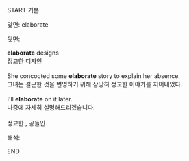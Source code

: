 START
기본

앞면:
elaborate


뒷면:
<div><b>elaborate</b> designs </div><div>정교한 디자인</div><div><br></div><div><div>She concocted some <strong>elaborate</strong> story to explain her absence. </div><div><div>그녀는 결근한 것을 변명하기 위해 상당히 정교한 이야기를 지어내었다.</div></div></div><div><br></div><div><div>I'll <strong>elaborate</strong> on it later.<br></div><div><div>나중에 자세히 설명해드리겠습니다.</div></div></div><div><br></div><div>정교한 , 공들인</div>


해석:

END